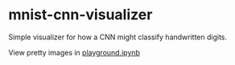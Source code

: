 # mnist-cnn-visualizer

Simple visualizer for how a CNN might classify handwritten digits.

View pretty images in [playground.ipynb](playground.ipynb)
